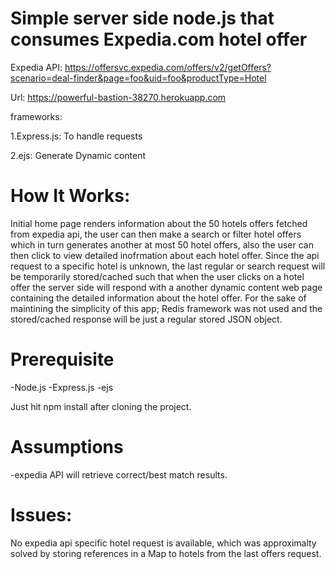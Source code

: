 # Simple  server side node.js that consumes Expedia.com hotel offer

Expedia API:
https://offersvc.expedia.com/offers/v2/getOffers?scenario=deal-finder&page=foo&uid=foo&productType=Hotel

Url:
https://powerful-bastion-38270.herokuapp.com

frameworks:

1.Express.js: To handle requests

2.ejs: Generate Dynamic content

# How It Works:

Initial home page renders information about the 50 hotels offers fetched from expedia api, the user can then make a search or filter hotel
offers which in turn generates another at most 50 hotel offers, also the user can then click to view detailed inofrmation about each hotel offer.
Since the api request to a specific hotel is unknown, the last regular or search request will be temporarily stored/cached such that when the user
clicks on a hotel offer the server side will respond with a another dynamic content web page containing the detailed information about the hotel offer.
For the sake of maintining the simplicity of this app; Redis framework was not used and the stored/cached response will be just a regular stored JSON object. 
# Prerequisite

-Node.js
-Express.js
-ejs

Just hit npm install after cloning the project.


# Assumptions

-expedia API will retrieve correct/best match results.

# Issues:
No expedia api specific hotel request is available, which was approximalty solved by storing references in a Map to hotels from the last 
offers request.
